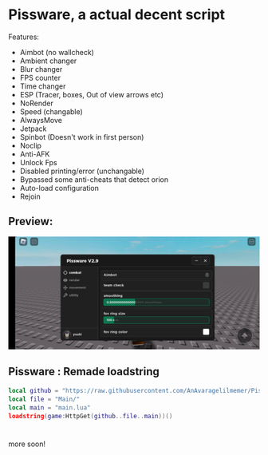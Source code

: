 
# Pissware, a actual decent script
Features:
+ Aimbot (no wallcheck)
+ Ambient changer
+ Blur changer
+ FPS counter 
+ Time changer
+ ESP (Tracer, boxes, Out of view arrows etc)
+ NoRender
+ Speed (changable)
+ AlwaysMove
+ Jetpack
+ Spinbot (Doesn't work in first person)
+ Noclip
+ Anti-AFK
+ Unlock Fps
+ Disabled printing/error (unchangable)
+ Bypassed some anti-cheats that detect orion 
+ Auto-load configuration
+ Rejoin
## Preview:
![This is an image](https://github.com/AnAvaragelilmemer/Pissware/blob/main/Utility/Screenshot_20230314-220222_Roblox.jpg)
## Pissware : Remade loadstring
```lua
local github = "https://raw.githubusercontent.com/AnAvaragelilmemer/Pissware/main/"
local file = "Main/"
local main = "main.lua" 
loadstring(game:HttpGet(github..file..main))()
```
#
more soon!


